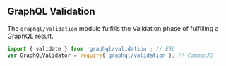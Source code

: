 GraphQL Validation
------------------

The `graphql/validation` module fulfills the Validation phase of fulfilling a
GraphQL result.

```js
import { validate } from 'graphql/validation'; // ES6
var GraphQLValidator = require('graphql/validation'); // CommonJS
```
